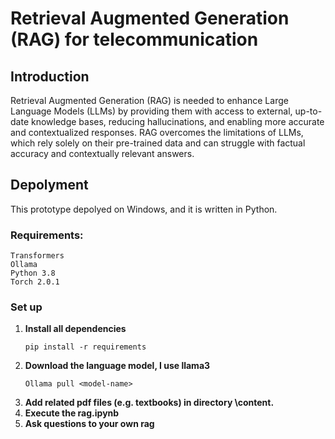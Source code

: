 # Retrieval Augmented Generation (RAG) for telecommunication

## Introduction

Retrieval Augmented Generation (RAG) is needed to enhance Large Language Models (LLMs) by providing them with access to external, up-to-date knowledge bases, reducing hallucinations, and enabling more accurate and contextualized responses. RAG overcomes the limitations of LLMs, which rely solely on their pre-trained data and can struggle with factual accuracy and contextually relevant answers.

## Depolyment

This prototype depolyed on Windows, and it is written in Python.

### Requirements:

    Transformers
    Ollama
    Python 3.8
    Torch 2.0.1

### Set up

1. **Install all dependencies**
   ```
   pip install -r requirements
   ```
2. **Download the language model, I use llama3**
   ```
   Ollama pull <model-name>
   ```
3. **Add related pdf files (e.g. textbooks) in directory \content.**
4. **Execute the rag.ipynb**
5. **Ask questions to your own rag**
